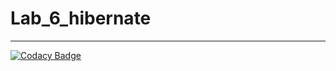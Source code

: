 # Lab_6_hibernate

<hr>

[![Codacy Badge](https://api.codacy.com/project/badge/Grade/1ed9247903fa4c3f84036b9939cf5320)](https://www.codacy.com/app/KomarAnton/Lab_6_hibernate?utm_source=github.com&amp;utm_medium=referral&amp;utm_content=KomarAnton/Lab_6_hibernate&amp;utm_campaign=Badge_Grade)
